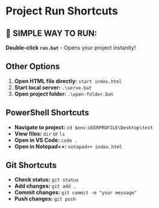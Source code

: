 # Project Run Shortcuts

## 🚀 **SIMPLE WAY TO RUN:**
**Double-click `run.bat`** - Opens your project instantly!

## Other Options

1. **Open HTML file directly:** `start index.html`
2. **Start local server:** `.\serve.bat`
3. **Open project folder:** `.\open-folder.bat`

## PowerShell Shortcuts

- **Navigate to project:** `cd $env:USERPROFILE\Desktop\test`
- **View files:** `dir` or `ls`
- **Open in VS Code:** `code .`
- **Open in Notepad++:** `notepad++ index.html`

## Git Shortcuts

- **Check status:** `git status`
- **Add changes:** `git add .`
- **Commit changes:** `git commit -m "your message"`
- **Push changes:** `git push`
